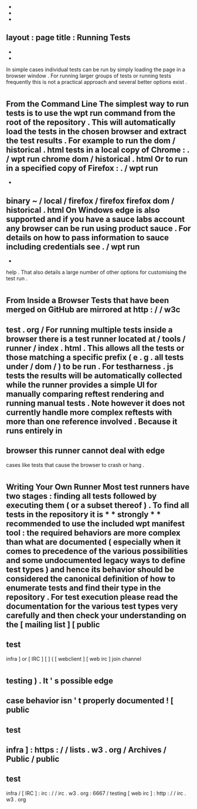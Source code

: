 -
-
-
layout
:
page
title
:
Running
Tests
-
-
-
In
simple
cases
individual
tests
can
be
run
by
simply
loading
the
page
in
a
browser
window
.
For
running
larger
groups
of
tests
or
running
tests
frequently
this
is
not
a
practical
approach
and
several
better
options
exist
.
#
#
From
the
Command
Line
The
simplest
way
to
run
tests
is
to
use
the
wpt
run
command
from
the
root
of
the
repository
.
This
will
automatically
load
the
tests
in
the
chosen
browser
and
extract
the
test
results
.
For
example
to
run
the
dom
/
historical
.
html
tests
in
a
local
copy
of
Chrome
:
.
/
wpt
run
chrome
dom
/
historical
.
html
Or
to
run
in
a
specified
copy
of
Firefox
:
.
/
wpt
run
-
-
binary
~
/
local
/
firefox
/
firefox
firefox
dom
/
historical
.
html
On
Windows
edge
is
also
supported
and
if
you
have
a
sauce
labs
account
any
browser
can
be
run
using
product
sauce
.
For
details
on
how
to
pass
information
to
sauce
including
credentials
see
.
/
wpt
run
-
-
help
.
That
also
details
a
large
number
of
other
options
for
customising
the
test
run
.
#
#
From
Inside
a
Browser
Tests
that
have
been
merged
on
GitHub
are
mirrored
at
http
:
/
/
w3c
-
test
.
org
/
For
running
multiple
tests
inside
a
browser
there
is
a
test
runner
located
at
/
tools
/
runner
/
index
.
html
.
This
allows
all
the
tests
or
those
matching
a
specific
prefix
(
e
.
g
.
all
tests
under
/
dom
/
)
to
be
run
.
For
testharness
.
js
tests
the
results
will
be
automatically
collected
while
the
runner
provides
a
simple
UI
for
manually
comparing
reftest
rendering
and
running
manual
tests
.
Note
however
it
does
not
currently
handle
more
complex
reftests
with
more
than
one
reference
involved
.
Because
it
runs
entirely
in
-
browser
this
runner
cannot
deal
with
edge
-
cases
like
tests
that
cause
the
browser
to
crash
or
hang
.
#
#
Writing
Your
Own
Runner
Most
test
runners
have
two
stages
:
finding
all
tests
followed
by
executing
them
(
or
a
subset
thereof
)
.
To
find
all
tests
in
the
repository
it
is
*
*
strongly
*
*
recommended
to
use
the
included
wpt
manifest
tool
:
the
required
behaviors
are
more
complex
than
what
are
documented
(
especially
when
it
comes
to
precedence
of
the
various
possibilities
and
some
undocumented
legacy
ways
to
define
test
types
)
and
hence
its
behavior
should
be
considered
the
canonical
definition
of
how
to
enumerate
tests
and
find
their
type
in
the
repository
.
For
test
execution
please
read
the
documentation
for
the
various
test
types
very
carefully
and
then
check
your
understanding
on
the
[
mailing
list
]
[
public
-
test
-
infra
]
or
[
IRC
]
[
]
(
[
webclient
]
[
web
irc
]
join
channel
#
testing
)
.
It
'
s
possible
edge
-
case
behavior
isn
'
t
properly
documented
!
[
public
-
test
-
infra
]
:
https
:
/
/
lists
.
w3
.
org
/
Archives
/
Public
/
public
-
test
-
infra
/
[
IRC
]
:
irc
:
/
/
irc
.
w3
.
org
:
6667
/
testing
[
web
irc
]
:
http
:
/
/
irc
.
w3
.
org
